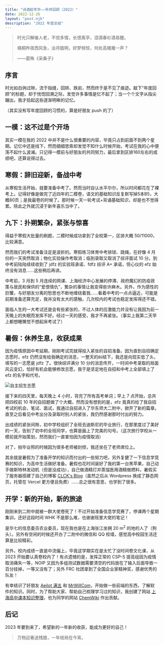 ```yaml
---
title: "诗酒趁年华——年终回顾（2022）"
date: 2022-12-26
layout: "post.njk"
description: "2022 年度总结"
---
```


> 时光只解催人老，不信多情，长恨离亭，泪滴春衫酒易醒。
> 
> 梧桐昨夜西风急，淡月胧明，好梦频惊，何处高楼雁一声？
>
> ——晏殊《采桑子》

## 序言

时光如白驹过隙，流于指缝，回转、跌宕，然而终于是不见了痕迹。敲下“年度回顾”的标题，却于恍惚回溯之际，发觉许多事情是忆不起了；当一个个文字从指尖蹦出，我才拾起这些逐渐明晰的记忆。

（其实没有写年度回顾的习惯的，算是好朋友 push 的了）

## 一模：这不过是个开场

其实一模在我的 2022 中并不是什么很重要的内容，毕竟只占到前面不到两个星期。记忆中还是线下，然而细细思索却发觉不知什么时候开始，考试在我的心中便荡不起什么波澜。只记得一模前与好朋友的共同努力，最后拿到区排160左右的成绩吧，还算说得过去。

## 寒假：辞旧迎新，备战中考

从寒假生活开始，就要准备中考了。然而当时自认水平尔尔，所以时间都花在了裸考上。记得好像是做完了近四年的二模卷，语文的基础知识反复默写掉5本B5，大概80页；是我最卷的时候了。那时候一天一轮考试+背诵基础知识，却是也不觉得累。除此之外就沉浸于新年喜乐当中了。

## 九下：扑朔繁杂，紧张与惊喜

得益于寒假大批量的刷题，二模时候成功拿到了全校第一，区排大概 50/11000，比较满意。

然而我们的考试准备注定是波折的。寒假练习体育中考排球、跳绳，在好像 4 月份的一天突然取消；物化实验操作考取消；临到录取又取消了综评面试 10 分。到中考前陆陆续续收到了 jdfz 的实验班承诺、fdfz 综评 A+ 承诺，但心仪的 efz 始终没有消息……这些稍后再讲。

中考前，3 月到 5 月连续的网课、上海经济中心发展的停滞、政府魔幻的防疫政策与居民和保供的“爱恨情仇”，繁杂的事情让我变得些许麻木。另外，作为感性的巨蟹，与好朋友分离的愁思也不断地缠绕着我……看着中考的一点点逼近，可能是前期准备还算充足，我并没有太大的感触，几次校内的考试也稳定发挥得还不错。

面临人生的一大考试还是会有些紧张的，不过人体的应激能力并没有让我因为前一天晚上的失眠而发挥不好。经过一天的感受，我才不再紧张。（事实上我第二天早上都想睡懒觉不想起床考试了）

## 暑假：休养生息，收获成果

因为疫情原因中考延期，刚刚考试完就得投入紧张的自招准备。因为直到自招确定志愿时，efz 仍然没有给我确定的消息，一整天的纠结下，我还是向现实低了头，填写的一志愿是 jdfz 了。很快综评满分 10 分的消息传开，一时间中考录取的局面风云变幻，恰好有机会能够修改志愿，我于是坚定地在自招和中考上全部填上了 efz 的名字和代号。

![自主招生志愿](/img/enroll.png)

接下来的四天里，每天晚上 4 小时，背完了所有高考单词；早上 7 点开始，总共把四校前 10 年的自招题做了个大概，然而没有想到的是，efz 竟真的给了我自招考试的机会，笔试、面试，我通过自招进入了华东师大二附中，掀开了新的篇章。直至之后看见中考出分及录取时别人的紧张，我仍然感谢那时付出的努力。

出成绩的紧张间隙，初中学校组织了全班去迪斯尼的毕业旅行，在那里度过了美好的一天，告别了初中的全班同学，也算是画上了完美的句号。（这次旅行学校从一模前就开始策划，然而我们一直害怕因为疫情取消）

对了，拍毕业照的时候因为很多老师被封控，我还坐在了老师席位上。

其余就是暑假为了准备开学的知识而付出的一些努力吧，另外复健了一下信息学竞赛的知识，为高中生活做好准备。暑假也花时间装好了我的第一台黑苹果，自己动手做斯特林发动机（但是没成功），自己做酒精灯并蒸馏医用酒精做燃料，暑假买了服务器搭建了自己的博客 [CLCK's Blog](https://pages.clckblog.space/)（虽然之后从 Wordpress 换成了静态网页，托管在 Vercel 更方便且免费）……总之很有意思，也学到了很多。

## 开学：新的开始，新的旅途

刚刚来到二附中就被一群大佬卷死了！不过开始准备信息学竞赛了，停课两个星期集训，还好这段时间 WHK 不是那么难，也谢谢班里大佬的笔记！

是华七的信息委员农业委员，现在我也是在上海张江坐拥 20 $\text{m}^2$ 的地的人了（狗头）。另外有空闲的时候还开办了二附中的微信和 QQ 校墙，感觉高中校园生活还算是比较精彩。

另外，校内成绩一直是中流偏上，毕竟这学期实在是太忙了没时间卷文化课，从 2023 开始要认真卷校内了！有点遗憾的是，发挥正常的 CSP-S 提高组因为疫情取消痛失一等，NOIP 又因为多组测试数据需要清空的代码放在了输入后面导致一百分挂掉，一等又没有了；另外 FRC 社团拿到了全国企业家精神奖，感谢优秀的队友！

有幸结识了好朋友 [Aeilot 满五](https://aeilot.top/) 和 [MrWillCom](https://mrwillcom.com/)，开始做一些前端的东西，了解软件的知识。同时，为了帮助大家、帮助自己梳理学习过的知识，我创建了网站 [上海高中课本知识整理](https://knowledge.clckblog.space/)，也为同学的网站 [ChemWiki](https://chemwiki.mrwillcom.com/) 作出贡献。

## 后记

2023 年要到来了，希望新的一年新的收获，能成为更好的自己！

> 万物迎春送残腊，一年结局在今宵。
